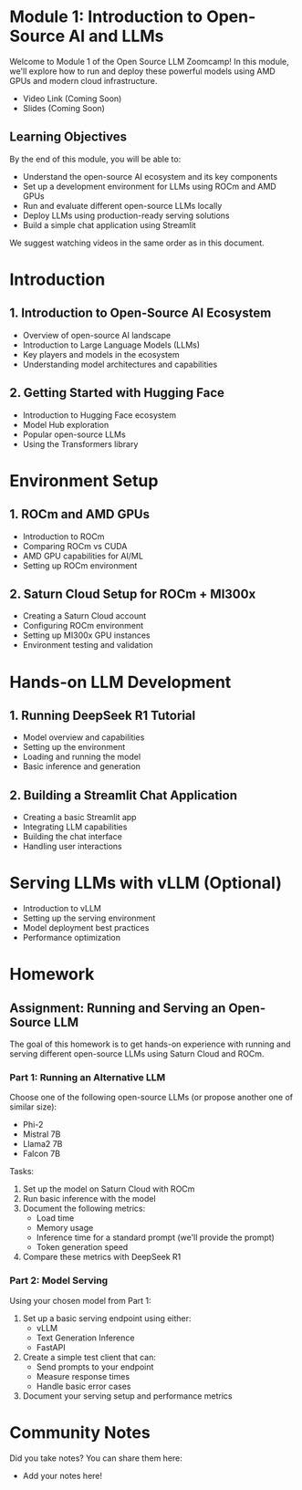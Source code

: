 # Module 1: Introduction to Open-Source AI and LLMs

Welcome to Module 1 of the Open Source LLM Zoomcamp! In this module, we'll explore how to run and deploy these powerful models using AMD GPUs and modern cloud infrastructure.

* Video Link (Coming Soon)
* Slides (Coming Soon)

## Learning Objectives

By the end of this module, you will be able to:
* Understand the open-source AI ecosystem and its key components
* Set up a development environment for LLMs using ROCm and AMD GPUs
* Run and evaluate different open-source LLMs locally
* Deploy LLMs using production-ready serving solutions
* Build a simple chat application using Streamlit

We suggest watching videos in the same order as in this document.

# Introduction
## 1. Introduction to Open-Source AI Ecosystem

* Overview of open-source AI landscape
* Introduction to Large Language Models (LLMs)
* Key players and models in the ecosystem
* Understanding model architectures and capabilities

## 2. Getting Started with Hugging Face

* Introduction to Hugging Face ecosystem
* Model Hub exploration
* Popular open-source LLMs
* Using the Transformers library

# Environment Setup

## 1. ROCm and AMD GPUs

* Introduction to ROCm
* Comparing ROCm vs CUDA
* AMD GPU capabilities for AI/ML
* Setting up ROCm environment

## 2. Saturn Cloud Setup for ROCm + MI300x

* Creating a Saturn Cloud account
* Configuring ROCm environment
* Setting up MI300x GPU instances
* Environment testing and validation

# Hands-on LLM Development

## 1. Running DeepSeek R1 Tutorial

* Model overview and capabilities
* Setting up the environment
* Loading and running the model
* Basic inference and generation

## 2. Building a Streamlit Chat Application

* Creating a basic Streamlit app
* Integrating LLM capabilities
* Building the chat interface
* Handling user interactions

# Serving LLMs with vLLM (Optional)

* Introduction to vLLM
* Setting up the serving environment
* Model deployment best practices
* Performance optimization

# Homework

## Assignment: Running and Serving an Open-Source LLM

The goal of this homework is to get hands-on experience with running and serving different open-source LLMs using Saturn Cloud and ROCm.

### Part 1: Running an Alternative LLM

Choose one of the following open-source LLMs (or propose another one of similar size):
* Phi-2
* Mistral 7B
* Llama2 7B
* Falcon 7B

Tasks:
1. Set up the model on Saturn Cloud with ROCm
2. Run basic inference with the model
3. Document the following metrics:
   * Load time
   * Memory usage
   * Inference time for a standard prompt (we'll provide the prompt)
   * Token generation speed
4. Compare these metrics with DeepSeek R1

### Part 2: Model Serving

Using your chosen model from Part 1:
1. Set up a basic serving endpoint using either:
   * vLLM
   * Text Generation Inference
   * FastAPI
2. Create a simple test client that can:
   * Send prompts to your endpoint
   * Measure response times
   * Handle basic error cases
3. Document your serving setup and performance metrics

# Community Notes

Did you take notes? You can share them here:

* Add your notes here!
